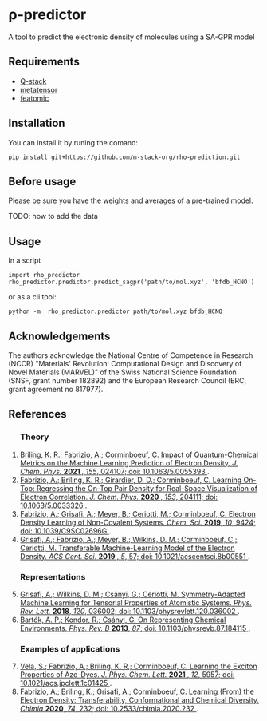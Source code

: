 # ρ-predictor

A tool to predict the electronic density of molecules using a SA-GPR model

## Requirements

- [Q-stack](https://github.com/lcmd-epfl/Q-stack)
- [metatensor](https://github.com/metatensor/metatensor)
- [featomic](https://github.com/metatensor/featomic)

## Installation

You can install it by runing the comand:

```
pip install git+https://github.com/m-stack-org/rho-prediction.git
```
## Before usage

Please be sure you have the weights and averages of a pre-trained model.

TODO: how to add the data


## Usage
In a script
```
import rho_predictor
rho_predictor.predictor.predict_sagpr('path/to/mol.xyz', 'bfdb_HCNO')
```
or as a cli tool:
```
python -m  rho_predictor.predictor path/to/mol.xyz bfdb_HCNO
```

## Acknowledgements

The authors acknowledge the National Centre of Competence in Research (NCCR) "Materials' Revolution: Computational Design
and Discovery of Novel Materials (MARVEL)" of the Swiss National Science Foundation (SNSF, grant number 182892) and the
European Research Council (ERC, grant agreement no 817977).

## References

<ol>

### Theory

<li>
<a href='https://doi.org/10.1063/5.0055393' target="_blank" rel="noopener noreferrer">                                        
Briling, K. R.; Fabrizio, A.; Corminboeuf, C. Impact of Quantum-Chemical Metrics                                              
on the Machine Learning Prediction of Electron Density. <i> J. Chem. Phys.                                                    
</i> <b> 2021 </b>, <i>155</i>, 024107;                                                                                       
doi: 10.1063/5.0055393                                                                                                        
</a>.                                  
</li>

<li>
<a href='https://doi.org/10.1063/5.0033326' target="_blank" rel="noopener noreferrer">                                        
Fabrizio, A.; Briling, K. R.; Girardier, D. D.; Corminboeuf, C.  Learning                                                     
On-Top: Regressing the On-Top Pair Density for Real-Space Visualization of                                                    
Electron Correlation. <i> J. Chem. Phys. </i> <b> 2020 </b>,                                                                  
<i>153</i>, 204111;                                                                                                           
doi: 10.1063/5.0033326                                                                                                        
</a>.                                                                                                                         
</li>
                                                                                                                              
<li>
<a href='https://doi.org/10.1039/C9SC02696G' target="_blank" rel="noopener noreferrer">                                       
Fabrizio, A.; Grisafi, A.; Meyer, B.; Ceriotti, M.; Corminboeuf, C. Electron                                                  
Density Learning of Non-Covalent Systems. <i>Chem. Sci.</i>  <b>2019</b>,                                                     
<i>10</i>, 9424;                                                                                                              
doi: 10.1039/C9SC02696G                                                                                                       
</a>.                                                                                                                         
</li>
                                                                                                                              
                                                                                                                              
<li>
<a href='https://doi.org/10.1021/acscentsci.8b00551' target="_blank" rel="noopener noreferrer">                               
Grisafi, A.; Fabrizio, A.; Meyer, B.; Wilkins, D. M.; Corminboeuf, C.; Ceriotti,                                              
M. Transferable Machine-Learning Model of the Electron Density. <i>ACS Cent. Sci.</i> <b> 2019 </b>, <i>5</i>, 57;            
doi: 10.1021/acscentsci.8b00551                                                                                               
</a>.                                                                                                                         
</li>

### Representations

<li>                                                                                                                          
<a href="https://doi.org/10.1103/physrevlett.120.036002">                                                                     
Grisafi, A.; Wilkins, D. M.; Csányi, G.; Ceriotti, M. Symmetry-Adapted                                                        
Machine Learning for Tensorial Properties of Atomistic Systems.<i> Phys. Rev. Lett. </i> <b>2018</b>, <i>120</i>, 036002;     
doi: 10.1103/physrevlett.120.036002                                                                                           
</a>.                                                                                                                         
</li>                                                                                                                         
                                                                                                                              
<li>                                                                                                                          
<a href="https://doi.org/10.1103/physrevb.87.184115">                                                                         
Bartók, A. P.; Kondor, R.; Csányi, G. On Representing Chemical Environments.                                                  
<i>Phys. Rev. B</i> <b>2013</b>, <i>87</i>;                                                                                   
doi: 10.1103/physrevb.87.184115                                                                                               
</a>.                                                                                                                         
</li>                                      

### Examples of applications

<li>                                                                                                                          
<a href='https://doi.org/10.1021/acs.jpclett.1c01425' target="_blank" rel="noopener noreferrer">                              
Vela, S.; Fabrizio, A.; Briling, K. R.; Corminboeuf, C. Learning the Exciton                                                  
Properties of Azo-Dyes. <i>J. Phys. Chem. Lett.</i> <b>                                                                       
2021 </b>, <i>12</i>, 5957;                                                                                                   
doi: 10.1021/acs.jpclett.1c01425                                                                                              
</a>.                                                                                                                         
</li>                                                                                                                         
                                                                                                                              
<li>                                                                                                                          
<a href='https://doi.org/10.2533/chimia.2020.232' target="_blank" rel="noopener noreferrer">                                  
Fabrizio, A.; Briling, K.; Grisafi, A.; Corminboeuf, C. Learning (From) the                                                   
Electron Density: Transferability, Conformational and Chemical Diversity.                                                     
<i>Chimia</i> <b> 2020</b>, <i>74</i>, 232;                                                                                   
doi: 10.2533/chimia.2020.232                                                                                                  
</a>.                                                                                                                         
</li>                                       
</ol>
